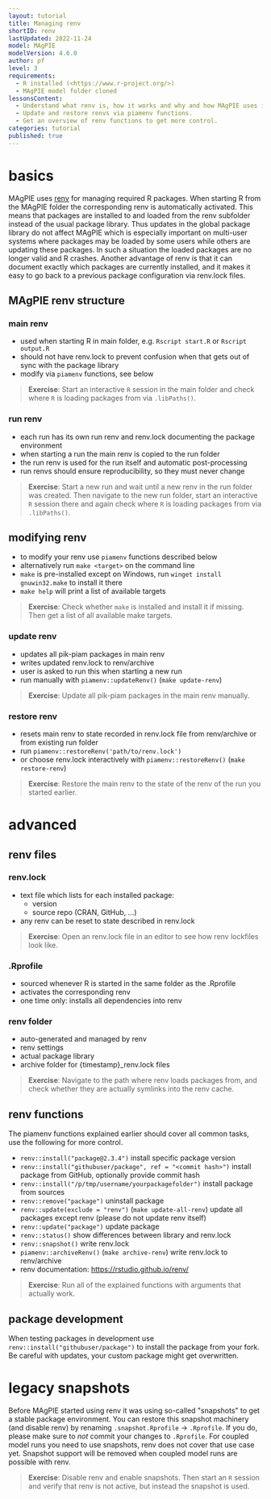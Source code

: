 ```yaml
---
layout: tutorial
title: Managing renv
shortID: renv
lastUpdated: 2022-11-24
model: MAgPIE
modelVersion: 4.6.0
author: pf
level: 3
requirements:
  - R installed (<https://www.r-project.org/>)
  - MAgPIE model folder cloned
lessonsContent:
  - Understand what renv is, how it works and why and how MAgPIE uses it.
  - Update and restore renvs via piamenv functions.
  - Get an overview of renv functions to get more control.
categories: tutorial
published: true
---
```

# basics
MAgPIE uses [renv](https://rstudio.github.io/renv/) for managing required R packages. When starting R from the MAgPIE folder the corresponding renv is automatically activated. This means that packages are installed to and loaded from the renv subfolder instead of the usual package library. Thus updates in the global package library do not affect MAgPIE which is especially important on multi-user systems where packages may be loaded by some users while others are updating these packages. In such a situation the loaded packages are no longer valid and R crashes. Another advantage of renv is that it can document exactly which packages are currently installed, and it makes it easy to go back to a previous package configuration via renv.lock files.

## MAgPIE renv structure
### main renv
- used when starting R in main folder, e.g. `Rscript start.R` or `Rscript output.R`
- should not have renv.lock to prevent confusion when that gets out of sync with the package library
- modify via `piamenv` functions, see below

> **Exercise**: Start an interactive `R` session in the main folder and check where `R` is loading packages from via `.libPaths()`.

### run renv
- each run has its own run renv and renv.lock documenting the package environment
- when starting a run the main renv is copied to the run folder
- the run renv is used for the run itself and automatic post-processing
- run renvs should ensure reproducibility, so they must never change

> **Exercise**: Start a new run and wait until a new renv in the run folder was created. Then navigate to the new run folder, start an interactive `R` session there and again check where `R` is loading packages from via `.libPaths()`.

## modifying renv
- to modify your renv use `piamenv` functions described below
- alternatively run `make <target>` on the command line
- `make` is pre-installed except on Windows, run `winget install gnuwin32.make` to install it there
- `make help` will print a list of available targets

> **Exercise**: Check whether `make` is installed and install it if missing. Then get a list of all available make targets.

### update renv
- updates all pik-piam packages in main renv
- writes updated renv.lock to renv/archive
- user is asked to run this when starting a new run
- run manually with `piamenv::updateRenv()` (`make update-renv`)

> **Exercise**: Update all pik-piam packages in the main renv manually.

### restore renv
- resets main renv to state recorded in renv.lock file from renv/archive or from existing run folder
- run `piamenv::restoreRenv('path/to/renv.lock')`
- or choose renv.lock interactively with `piamenv::restoreRenv()` (`make restore-renv`)

> **Exercise**: Restore the main renv to the state of the renv of the run you started earlier.

# advanced
## renv files
### renv.lock
- text file which lists for each installed package:
	- version
	- source repo (CRAN, GitHub, ...)
- any renv can be reset to state described in renv.lock

> **Exercise**: Open an renv.lock file in an editor to see how renv lockfiles look like.

### .Rprofile
- sourced whenever R is started in the same folder as the .Rprofile
- activates the corresponding renv
- one time only: installs all dependencies into renv

### renv folder
- auto-generated and managed by renv
- renv settings
- actual package library
- archive folder for {timestamp}_renv.lock files

> **Exercise**: Navigate to the path where renv loads packages from, and check whether they are actually symlinks into the renv cache.

## renv functions
The piamenv functions explained earlier should cover all common tasks, use the following for more control.
- `renv::install("package@2.3.4")` install specific package version
- `renv::install("githubuser/package", ref = "<commit hash>")` install package from GitHub, optionally provide commit hash
- `renv::install("/p/tmp/username/yourpackagefolder")` install package from sources
- `renv::remove("package")` uninstall package
- `renv::update(exclude = "renv")` (`make update-all-renv`) update all packages except renv (please do not update renv itself)
- `renv::update("package")` update package
- `renv::status()` show differences between library and renv.lock
- `renv::snapshot()` write renv.lock
- `piamenv::archiveRenv()` (`make archive-renv`) write renv.lock to renv/archive
- renv documentation: https://rstudio.github.io/renv/

> **Exercise**: Run all of the explained functions with arguments that actually work.

## package development
When testing packages in development use `renv::install("githubuser/package")` to install the package from your fork. Be careful with updates, your custom package might get overwritten.

# legacy snapshots
Before MAgPIE started using renv it was using so-called "snapshots" to get a stable package environment. You can restore this snapshot machinery (and disable renv) by renaming `.snapshot.Rprofile` -> `.Rprofile`. If you do, please make sure to *not* commit your changes to `.Rprofile`. For coupled model runs you need to use snapshots, renv does not cover that use case yet. Snapshot support will be removed when coupled model runs are possible with renv.

> **Exercise**: Disable renv and enable snapshots. Then start an `R` session and verify that renv is not active, but instead the snapshot is used.
